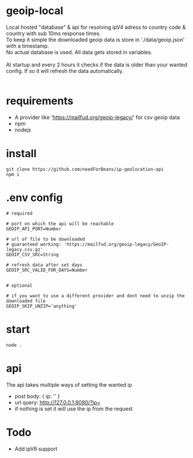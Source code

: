 # geoip-local
Local hosted "database" & api for resolving ipV4 adress to country code & country with sub 10ms response times.
<br />
To keep it simple the downloaded geoip data is store in './data/geoip.json' with a timestamp.
<br />
No actual database is used. All data gets stored in variables.
<br /><br />
At startup and every 2 hours it checks if the data is older than your wanted config. If so it will refresh the data automatically.
<br /><br />

# requirements
* A provider like 'https://mailfud.org/geoip-legacy/' for csv geoip data
* npm
* nodejs

# install
```
git clone https://github.com/needForBeans/ip-geolocation-api
npm i
```
# .env config
```
# required

# port on which the api will be reachable
GEOIP_API_PORT=Number

# url of file to be downloaded
# guaranteed working: 'https://mailfud.org/geoip-legacy/GeoIP-legacy.csv.gz'
GEOIP_CSV_SRC=String

# refresh data after set days
GEOIP_SRC_VALID_FOR_DAYS=Number


# optional

# if you want to use a different provider and dont need to unzip the downloaded file
GEOIP_SKIP_UNZIP='anything'
```

# start
```
node .
```

# api
The api takes multiple ways of setting the wanted ip
* post body: { ip: '' }
* url query: http://127.0.0.1:8080/?ip=
* if nothing is set it will use the ip from the request

# Todo
* Add ipV6 support

